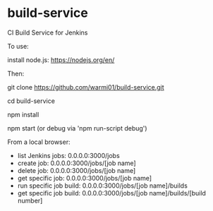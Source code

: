 # build-service
CI Build Service for Jenkins

To use:

install node.js: https://nodejs.org/en/

Then:

git clone https://github.com/warmi01/build-service.git

cd build-service

npm install

npm start (or debug via 'npm run-script debug')


From a local browser:

* list Jenkins jobs: 0.0.0.0:3000/jobs
* create job: 0.0.0.0:3000/jobs/[job name]
* delete job: 0.0.0.0:3000/jobs/[job name]
* get specific job: 0.0.0.0:3000/jobs/[job name]
* run specific job build: 0.0.0.0:3000/jobs/[job name]/builds
* get specific job build: 0.0.0.0:3000/jobs/[job name]/builds/[build number]

